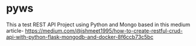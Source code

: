 # pyws
This a test REST API Project using Python and Mongo based in this medium article- https://medium.com/@ishmeet1995/how-to-create-restful-crud-api-with-python-flask-mongodb-and-docker-8f6ccb73c5bc
